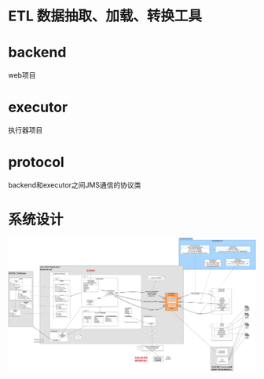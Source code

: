 # ETL 数据抽取、加载、转换工具

# backend

  web项目

# executor

  执行器项目

# protocol

  backend和executor之间JMS通信的协议类

# 系统设计

![系统设计](design.png)

